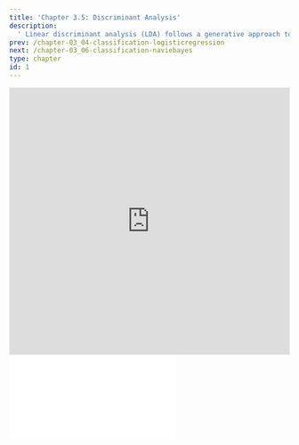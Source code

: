 ```yaml
---
title: 'Chapter 3.5: Discriminant Analysis'
description:
  ' Linear discriminant analysis (LDA) follows a generative approach to find a linear combination of features that characterizes or separates two or more classes of objects or events. We can formally show that LDA is a linear classifier. QDA is a direct generalization of LDA, where the class densities are Gaussians with unequal covariances. This chapter investigates LDA and QDA.'
prev: /chapter-03_04-classification-logisticregression
next: /chapter-03_06-classification-naviebayes
type: chapter
id: 1
---
```


<exercise id="1" title="Video Lecture">

<iframe width="100%" height="480" src="https://www.youtube.com/embed/inIhdMwQ4Ik" frameborder="0" allow="accelerometer; autoplay; encrypted-media; gyroscope; picture-in-picture" allowfullscreen></iframe>

</exercise>

<exercise id="2" title="Slides">

<object data="pdfs/3/slides-classification-discranalysis.pdf" type="application/pdf" style="width:100%;height:480px">
    <embed src="pdfs/3/slides-classification-discranalysis.pdf" type="application/pdf" />
</object>

</exercise>
